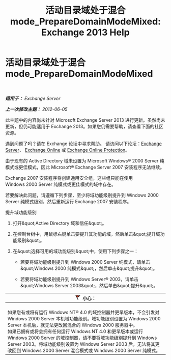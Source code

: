 ﻿---
title: '活动目录域处于混合 mode_PrepareDomainModeMixed: Exchange 2013 Help'
TOCTitle: 活动目录域处于混合 mode_PrepareDomainModeMixed
ms:assetid: 97c9f480-7a2b-482e-8f51-f7b965fe1556
ms:mtpsurl: https://technet.microsoft.com/zh-cn/library/ms.exch.setupreadiness.preparedomainmodemixed(v=EXCHG.150)
ms:contentKeyID: 50491103
ms.date: 05/21/2018
mtps_version: v=EXCHG.150
ms.translationtype: MT
---

# 活动目录域处于混合 mode\_PrepareDomainModeMixed

 

_**适用于：** Exchange Server_

_**上一次修改主题：** 2012-06-05_

此主题中的内容尚未针对 Microsoft Exchange Server 2013 进行更新。虽然尚未更新，但仍可能适用于 Exchange 2013。如果您仍需要帮助，请查看下面的社区资源。

遇到问题了吗？请在 Exchange 论坛中寻求帮助。 请访问以下论坛：[Exchange Server](https://go.microsoft.com/fwlink/p/?linkid=60612)、 [Exchange Online](https://go.microsoft.com/fwlink/p/?linkid=267542) 或 [Exchange Online Protection](https://go.microsoft.com/fwlink/p/?linkid=285351)。

由于现有的 Active Directory 域未设置为 Microsoft Windows® 2000 Server 纯模式或更佳模式，因此 Microsoft® Exchange Server 2007 安装程序无法继续。

Exchange 2007 安装程序将创建通用安全组，这些组只能在使用 Windows 2000 Server 纯模式或更佳模式的域中存在。

若要解决此问题，请遵循下列步骤，至少将域功能级别提升到 Windows 2000 Server 纯模式级别，然后重新运行 Exchange 2007 安装程序。

提升域功能级别

1.  打开\&quot;Active Directory 域和信任\&quot;。

2.  在控制台树中，用鼠标右键单击要提升其功能的域，然后单击\&quot;提升域功能级别\&quot;。

3.  在\&quot;选择可用的域功能级别\&quot;中，使用下列步骤之一：
    
      - 若要将域功能级别提升到 Windows 2000 Server 纯模式，请单击\&quot;Windows 2000 纯模式\&quot;，然后单击\&quot;提升\&quot;。
    
      - 若要将域功能级别提升到 Windows Server® 2003，请单击\&quot;Windows Server 2003\&quot;，然后单击\&quot;提升\&quot;。

<table>
<thead>
<tr class="header">
<th><img src="images/Dd876845.Caution(EXCHG.150).gif" title="小心" alt="小心" />小心：</th>
</tr>
</thead>
<tbody>
<tr class="odd">
<td><br />
如果您有或将有运行 Windows NT® 4.0 的域控制器并更早版本，不会引发对 Windows 2000 Server 本机域功能级别。域功能级别设置为 Windows 2000 Server 本机后，就无法更改回混合的 Windows 2000 服务器中。<br />
如果已拥有或将会拥有任何运行 Windows NT 4.0 和更早版本或运行 Windows 2000 Server 的域控制器，请不要将域功能级别提升到 Windows Server 2003。将域功能级别设置为 Windows Server 2003 后，无法将其更改回到 Windows 2000 Server 混合模式或 Windows 2000 Server 纯模式。</td>
</tr>
</tbody>
</table>

